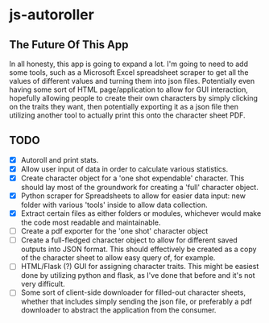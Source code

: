 # js-autoroller

## The Future Of This App

In all honesty, this app is going to expand a lot. I'm going to need to add some tools, such as a Microsoft Excel spreadsheet scraper to get all the values of different values and turning them into json files. Potentially even having some sort of HTML page/application to allow for GUI interaction, hopefully allowing people to create their own characters by simply clicking on the traits they want, then potentially exporting it as a json file then utilizing another tool to actually print this onto the character sheet PDF.

## TODO

- [x] Autoroll and print stats.
- [x] Allow user input of data in order to calculate various statistics.
- [x] Create character object for a 'one shot expendable' character. This should lay most of the groundwork for creating a 'full' character object.
- [x] Python scraper for Spreadsheets to allow for easier data input: new folder with various 'tools' inside to allow data collection.
- [x] Extract certain files as either folders or modules, whichever would make the code most readable and maintainable.
- [ ] Create a pdf exporter for the 'one shot' character object
- [ ] Create a full-fledged character object to allow for different saved outputs into JSON format. This should effectively be created as a copy of the character sheet to allow easy query of, for example.
- [ ] HTML/Flask (?) GUI for assigning character traits. This might be easiest done by utilizing python and flask, as I've done that before and it's not very difficult.
- [ ] Some sort of client-side downloader for filled-out character sheets, whether that includes simply sending the json file, or preferably a pdf downloader to abstract the application from the consumer.
